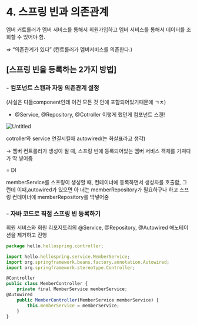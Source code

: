 # 4. 스프링 빈과 의존관계

멤버 커트롤러가 멤버 서비스를 통해서 회원가입하고 멤버 서비스를 통해서 데이터를 조회할 수 있어야 함.

⇒ “의존관계가 있다” (컨트롤러가 멤버서비스를 의존한다.)

## [스프링 빈을 등록하는 2가지 방법]

### - 컴포넌트 스캔과 자동 의존관계 설정

(사실은 다들component인데 이건 모든 것 안에 포함되어있기때문에 ㄱㅊ)

- @Service, @Repository, @Cotroller 이렇게 했던게 컴포넌트 스캔!

![Untitled](https://prod-files-secure.s3.us-west-2.amazonaws.com/88a95228-3530-4db1-a09c-88f45cfea35b/7319d6d1-2f0a-4da4-be4b-5f9f60bee21e/Untitled.png)

cotroller와 service 연결시킬때 autowired(는 화살표라고 생각)

→ 멤버 컨트롤러가 생성이 될 때, 스프링 빈에 등록되어있는 멤버 서비스 객체를 가져다가 딱 넣어줌

= DI

memberService를 스프링이 생성할 때, 컨테이너에 등록하면서 생성자를 호출함, 그런데 이때,autowired가 있으면 아 너는 memberRepository가 필요하구나 하고 스프링 컨테이너에 memberRepository를 딱넣어줌

### - 자바 코드로 직접 스프링 빈 등록하기

회원 서비스와 회원 리포지토리의 @Service, @Repository, @Autowired 애노테이션을 제거하고 진행

```jsx
package hello.hellospring.controller;

import hello.hellospring.service.MemberService;
import org.springframework.beans.factory.annotation.Autowired;
import org.springframework.stereotype.Controller;

@Controller
public class MemberController {
    private final MemberService memberService;
@Autowired
    public MemberController(MemberService memberService) {
        this.memberService = memberService;
    }
}
```

